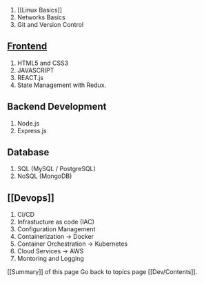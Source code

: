 1.  [[Linux Basics]]
2.  Networks Basics
3. Git and Version Control

##  [Frontend](Summary.md)

1.  HTML5 and CSS3
2. JAVASCRIPT
3. REACT.js
4. State Management with Redux.

## Backend Development

1. Node.js
2. Express.js

## Database

1.  SQL (MySQL / PostgreSQL)
2. NoSQL (MongoDB)

## [[Devops]]

1.  CI/CD
2. Infrastucture as code (IAC)
3. Configuration Management
4. Containerization -> Docker
5. Container Orchestration -> Kubernetes
6. Cloud Services -> AWS
7. Montoring and Logging

[[Summary]] of this page
Go back to topics page [[Dev/Contents]].